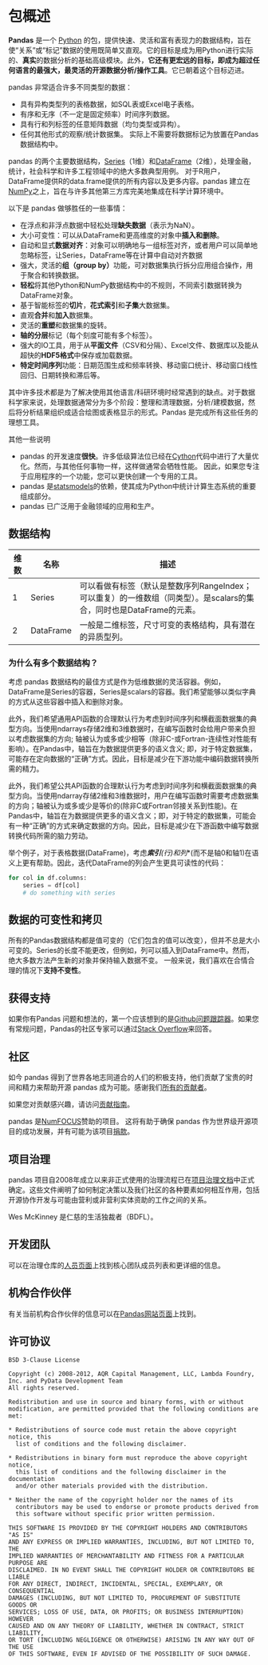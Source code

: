 # 包概述

**Pandas** 是一个 [Python](https://www.python.org/) 的包，提供快速、灵活和富有表现力的数据结构，旨在使“关系”或“标记”数据的使用既简单又直观。它的目标是成为用Python进行实际的、**真实**的数据分析的基础高级模块。此外，**它还有更宏远的目标，即成为超过任何语言的最强大，最灵活的开源数据分析/操作工具**。它已朝着这个目标迈进。

pandas 非常适合许多不同类型的数据：

 - 具有异构类型列的表格数据，如SQL表或Excel电子表格。
 - 有序和无序（不一定是固定频率）时间序列数据。
 - 具有行和列标签的任意矩阵数据（均匀类型或异构）。
 - 任何其他形式的观察/统计数据集。 实际上不需要将数据标记为放置在Pandas数据结构中。

pandas 的两个主要数据结构，[Series](https://pandas.pydata.org/pandas-docs/stable/reference/api/pandas.Series.html#pandas.Series)（1维）和[DataFrame](https://pandas.pydata.org/pandas-docs/stable/reference/api/pandas.DataFrame.html#pandas.DataFrame)（2维），处理金融，统计，社会科学和许多工程领域中的绝大多数典型用例。 对于R用户，DataFrame提供R的data.frame提供的所有内容以及更多内容。pandas 建立在[NumPy](https://www.numpy.org/)之上，旨在与许多其他第三方库完美地集成在科学计算环境中。

以下是 pandas 做够胜任的一些事情：

 - 在浮点和非浮点数据中轻松处理**缺失数据**（表示为NaN）。
 - 大小可变性：可以从DataFrame和更高维度的对象中**插入和删除**。
 - 自动和显式**数据对齐**：对象可以明确地与一组标签对齐，或者用户可以简单地忽略标签，让Series，DataFrame等在计算中自动对齐数据
 - 强大，灵活的<strong>组（group by）</strong>功能，可对数据集执行拆分应用组合操作，用于聚合和转换数据。
 - **轻松**将其他Python和NumPy数据结构中的不规则，不同索引数据转换为DataFrame对象。
 - 基于智能标签的**切片**，**花式索引**和**子集**大数据集。
 - 直观**合并**和**加入**数据集。
 - 灵活的**重塑**和数据集的旋转。 
 -  **轴的分层**标记（每个刻度可能有多个标签）。
 - 强大的IO工具，用于从**平面文件**（CSV和分隔）、Excel文件、数据库以及能从超快的**HDF5格式**中保存或加载数据。
 -  **特定时间序列**功能：日期范围生成和频率转换、移动窗口统计、移动窗口线性回归、日期转换和滞后等。

其中许多技术都是为了解决使用其他语言/科研环境时经常遇到的缺点。对于数据科学家来说，处理数据通常分为多个阶段：整理和清理数据，分析/建模数据，然后将分析结果组织成适合绘图或表格显示的形式。Pandas 是完成所有这些任务的理想工具。

其他一些说明

- pandas 的开发速度**很快**。许多低级算法位已经在[Cython](https://cython.org/)代码中进行了大量优化。然而，与其他任何事物一样，这样做通常会牺牲性能。 因此，如果您专注于应用程序的一个功能，您可以更快创建一个专用的工具。
- pandas 是[statsmodels](https://www.statsmodels.org/stable/index.html)的依赖，使其成为Python中统计计算生态系统的重要组成部分。
- pandas 已广泛用于金融领域的应用和生产。

## 数据结构

维数 | 名称 | 描述
---|---|---
1 | Series | 可以看做有标签（默认是整数序列RangeIndex；可以重复）的一维数组（同类型）。是scalars的集合，同时也是DataFrame的元素。
2 | DataFrame | 一般是二维标签，尺寸可变的表格结构，具有潜在的异质型列。

### 为什么有多个数据结构？

考虑 pandas 数据结构的最佳方式是作为低维数据的灵活容器。例如，DataFrame是Series的容器，Series是scalars的容器。我们希望能够以类似字典的方式从这些容器中插入和删除对象。

此外，我们希望通用API函数的合理默认行为考虑到时间序列和横截面数据集的典型方向。当使用ndarrays存储2维和3维数据时，在编写函数时会给用户带来负担以考虑数据集的方向; 轴被认为或多或少相等（除非C-或Fortran-连续性对性能有影响）。在Pandas中，轴旨在为数据提供更多的语义含义; 即，对于特定数据集，可能存在定向数据的“正确”方式。因此，目标是减少在下游功能中编码数据转换所需的精力。

此外，我们希望公共API函数的合理默认行为考虑到时间序列和横截面数据集的典型方向。当使用ndarray存储2维和3维数据时，用户在编写函数时需要考虑数据集的方向；轴被认为或多或少是等价的(除非C或Fortran邻接关系到性能)。在Pandas中，轴旨在为数据提供更多的语义含义；即，对于特定的数据集，可能会有一种“正确”的方式来确定数据的方向。因此，目标是减少在下游函数中编写数据转换代码所需的脑力劳动。

举个例子，对于表格数据(DataFrame)，考虑***索引**(行)和**列**(而不是轴0和轴1)在语义上更有帮助。因此，迭代DataFrame的列会产生更具可读性的代码：

``` python
for col in df.columns:
    series = df[col]
    # do something with series
```

## 数据的可变性和拷贝

所有的Pandas数据结构都是值可变的（它们包含的值可以改变），但并不总是大小可变的。Series的长度不能更改，但例如，列可以插入到DataFrame中。然而，绝大多数方法产生新的对象并保持输入数据不变。 一般来说，我们喜欢在合情合理的情况下**支持不变性**。

## 获得支持

如果你有Pandas 问题和想法的，第一个应该想到的是[Github问题跟踪器](https://github.com/Pandas-dev/Pandas/issues)。如果您有常规问题，Pandas的社区专家可以通过[Stack Overflow](https://stackoverflow.com/questions/tagged/Pandas)来回答。

## 社区

如今 pandas 得到了世界各地志同道合的人们的积极支持，他们贡献了宝贵的时间和精力来帮助开源 pandas 成为可能。感谢我们[所有的贡献者](https://github.com/Pandas-dev/Pandas/graphs/contributors)。

如果您对贡献感兴趣，请访问[贡献指南](https://Pandas.pydata.org/Pandas-docs/stable/development/contributing.html#contributing)。

pandas 是[NumFOCUS](https://www.numfocus.org/open-source-projects/)赞助的项目。 这将有助于确保 pandas 作为世界级开源项目的成功发展，并有可能为该项目[捐款](https://Pandas.pydata.org/donate.html)。

## 项目治理

pandas 项目自2008年成立以来非正式使用的治理流程已在[项目治理文档](https://github.com/Pandas-dev/Pandas-governance)中正式确定。这些文件阐明了如何制定决策以及我们社区的各种要素如何相互作用，包括开源协作开发与可能由营利或非营利实体资助的工作之间的关系。

Wes McKinney 是仁慈的生活独裁者（BDFL）。

## 开发团队

可以在治理仓库的[人员页面](https://github.com/Pandas-dev/Pandas-governance/blob/master/people.md)上找到核心团队成员列表和更详细的信息。

## 机构合作伙伴

有关当前机构合作伙伴的信息可以在[Pandas网站页面](/about/)上找到。

## 许可协议

```
BSD 3-Clause License

Copyright (c) 2008-2012, AQR Capital Management, LLC, Lambda Foundry, Inc. and PyData Development Team
All rights reserved.

Redistribution and use in source and binary forms, with or without
modification, are permitted provided that the following conditions are met:

* Redistributions of source code must retain the above copyright notice, this
  list of conditions and the following disclaimer.

* Redistributions in binary form must reproduce the above copyright notice,
  this list of conditions and the following disclaimer in the documentation
  and/or other materials provided with the distribution.

* Neither the name of the copyright holder nor the names of its
  contributors may be used to endorse or promote products derived from
  this software without specific prior written permission.

THIS SOFTWARE IS PROVIDED BY THE COPYRIGHT HOLDERS AND CONTRIBUTORS "AS IS"
AND ANY EXPRESS OR IMPLIED WARRANTIES, INCLUDING, BUT NOT LIMITED TO, THE
IMPLIED WARRANTIES OF MERCHANTABILITY AND FITNESS FOR A PARTICULAR PURPOSE ARE
DISCLAIMED. IN NO EVENT SHALL THE COPYRIGHT HOLDER OR CONTRIBUTORS BE LIABLE
FOR ANY DIRECT, INDIRECT, INCIDENTAL, SPECIAL, EXEMPLARY, OR CONSEQUENTIAL
DAMAGES (INCLUDING, BUT NOT LIMITED TO, PROCUREMENT OF SUBSTITUTE GOODS OR
SERVICES; LOSS OF USE, DATA, OR PROFITS; OR BUSINESS INTERRUPTION) HOWEVER
CAUSED AND ON ANY THEORY OF LIABILITY, WHETHER IN CONTRACT, STRICT LIABILITY,
OR TORT (INCLUDING NEGLIGENCE OR OTHERWISE) ARISING IN ANY WAY OUT OF THE USE
OF THIS SOFTWARE, EVEN IF ADVISED OF THE POSSIBILITY OF SUCH DAMAGE.
```
